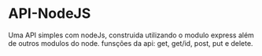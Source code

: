 # API-NodeJS
Uma API simples com nodeJs, construida utilizando o modulo express além de outros modulos do node.
funsções da api: get, get/id, post, put e delete.
